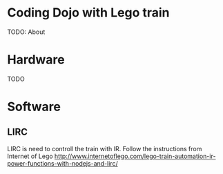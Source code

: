 # Coding Dojo with Lego train
TODO: About
# Hardware
TODO
# Software

## LIRC
LIRC is need to controll the train with IR. Follow the instructions from Internet of Lego
http://www.internetoflego.com/lego-train-automation-ir-power-functions-with-nodejs-and-lirc/
